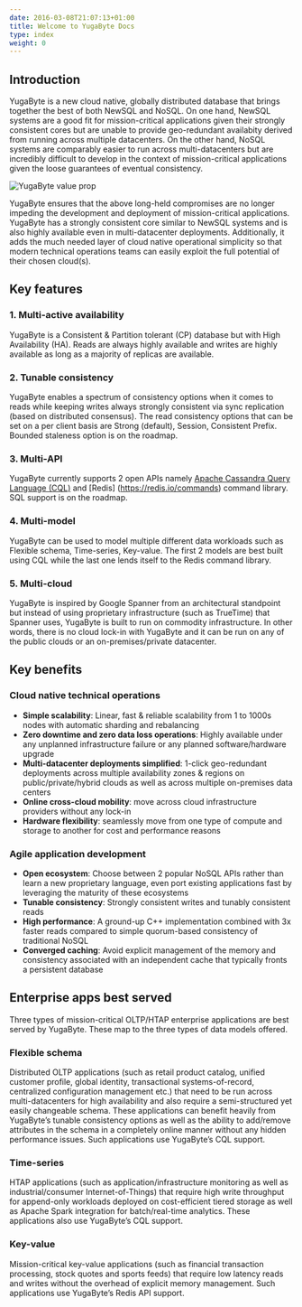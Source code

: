 ```yaml
---
date: 2016-03-08T21:07:13+01:00
title: Welcome to YugaByte Docs
type: index
weight: 0
---
```


## Introduction

YugaByte is a new cloud native, globally distributed database that brings together the best of both NewSQL and NoSQL. On one hand, NewSQL systems are a good fit for mission-critical applications given their strongly consistent cores but are unable to provide geo-redundant availabity derived from running across multiple datacenters. On the other hand, NoSQL systems are comparably easier to run across multi-datacenters but are incredibly difficult to develop in the context of mission-critical applications given the loose guarantees of eventual consistency. 

![YugaByte value prop](/images/value-prop.png)

YugaByte ensures that the above long-held compromises are no longer impeding the development and deployment of mission-critical applications. YugaByte has a strongly consistent core similar to NewSQL systems and is also highly available even in multi-datacenter deployments. Additionally, it adds the much needed layer of cloud native operational simplicity so that modern technical operations teams can easily exploit the full potential of their chosen cloud(s).

## Key features

### 1. Multi-active availability 
YugaByte is a Consistent & Partition tolerant (CP) database but with High Availability (HA). Reads are always highly available and writes are highly available as long as a majority of replicas are available.

### 2. Tunable consistency
YugaByte enables a spectrum of consistency options when it comes to reads while keeping writes always strongly consistent via sync replication (based on distributed consensus). The read consistency options that can be set on a per client basis are Strong (default), Session, Consistent Prefix. Bounded staleness option is on the roadmap.

### 3. Multi-API
YugaByte currently supports 2 open APIs namely [Apache Cassandra Query Language (CQL)](https://docs.datastax.com/en/cql/3.1/cql/cql_reference/cqlReferenceTOC.html) and [Redis] (https://redis.io/commands) command library. SQL support is on the roadmap.

### 4. Multi-model
YugaByte can be used to model multiple different data workloads such as Flexible schema, Time-series, Key-value. The first 2 models are best built using CQL while the last one lends itself to the Redis command library.

### 5. Multi-cloud
YugaByte is inspired by Google Spanner from an architectural standpoint but instead of using proprietary infrastructure (such as TrueTime) that Spanner uses, YugaByte is built to run on commodity infrastructure. In other words, there is no cloud lock-in with YugaByte and it can be run on any of the public clouds or an on-premises/private datacenter.


## Key benefits

### Cloud native technical operations

- **Simple scalability**: Linear, fast & reliable scalability from 1 to 1000s nodes with automatic sharding and rebalancing
- **Zero downtime and zero data loss operations**: Highly available under any unplanned infrastructure failure or any planned software/hardware upgrade
- **Multi-datacenter deployments simplified**: 1-click geo-redundant deployments across multiple availability zones & regions on public/private/hybrid clouds as well as across multiple on-premises data centers 
- **Online cross-cloud mobility**: move across cloud infrastructure providers without any lock-in
- **Hardware flexibility**: seamlessly move from one type of compute and storage to another for cost and performance reasons

### Agile application development

- **Open ecosystem**: Choose between 2 popular NoSQL APIs rather than learn a new proprietary language, even port existing applications fast by leveraging the maturity of these ecosystems 
- **Tunable consistency**: Strongly consistent writes and tunably consistent reads 
- **High performance**: A ground-up C++ implementation combined with 3x faster reads compared to simple quorum-based consistency of traditional NoSQL
- **Converged caching**: Avoid explicit management of the memory and consistency associated with an independent cache that typically fronts a persistent database


## Enterprise apps best served

Three types of mission-critical OLTP/HTAP enterprise applications are best served by YugaByte. These map to the three types of data models offered.

### Flexible schema

Distributed OLTP applications (such as retail product catalog, unified customer profile, global identity, transactional systems-of-record, centralized configuration management etc.) that need to be run across multi-datacenters for high availability and also require a semi-structured yet easily changeable schema. These applications can benefit heavily from YugaByte’s tunable consistency options as well as the ability to add/remove attributes in the schema in a completely online manner without any hidden performance issues. Such applications use YugaByte’s CQL support.

### Time-series

HTAP applications (such as application/infrastructure monitoring as well as industrial/consumer Internet-of-Things) that require high write throughput for append-only workloads deployed on cost-efficient tiered storage as well as Apache Spark integration for batch/real-time analytics. These applications also use YugaByte’s CQL support.

### Key-value

Mission-critical key-value applications (such as financial transaction processing, stock quotes and sports feeds) that require low latency reads and writes without the overhead of explicit memory management. Such applications use YugaByte’s Redis API support.
